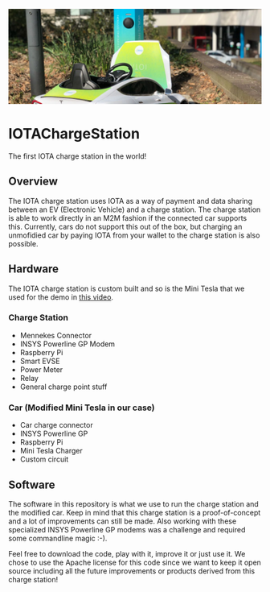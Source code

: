 ![IOTA Charge Station](./banner.JPG)

# IOTAChargeStation

The first IOTA charge station in the world!

## Overview

The IOTA charge station uses IOTA as a way of payment and data sharing between an EV (Electronic Vehicle) and a charge station. The charge station is able to work directly in an M2M fashion if the connected car supports this. Currently, cars do not support this out of the box, but charging an unmofidied car by paying IOTA from your wallet to the charge station is also possible.

## Hardware

The IOTA charge station is custom built and so is the Mini Tesla that we used for the demo in [this video](https://youtu.be/ymbbM3WfPQc). 

### Charge Station
- Mennekes Connector
- INSYS Powerline GP Modem
- Raspberry Pi
- Smart EVSE
- Power Meter
- Relay
- General charge point stuff

### Car (Modified Mini Tesla in our case)
- Car charge connector
- INSYS Powerline GP
- Raspberry Pi
- Mini Tesla Charger
- Custom circuit

## Software

The software in this repository is what we use to run the charge station and the modified car. Keep in mind that this charge station is a proof-of-concept and a lot of improvements can still be made. Also working with these specialized INSYS Powerline GP modems was a challenge and required some commandline magic :-).

Feel free to download the code, play with it, improve it or just use it. We chose to use the Apache license for this code since we want to keep it open source including all the future improvements or products derived from this charge station!

